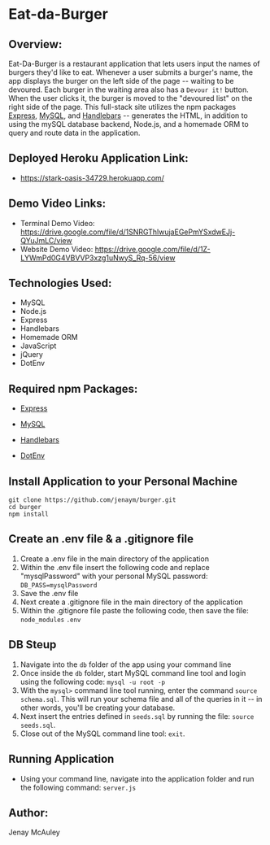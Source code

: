 # Eat-da-Burger

## Overview:
Eat-Da-Burger is a restaurant application that lets users input the names of burgers they'd like to eat. Whenever a user submits a burger's name, the app displays the burger on the left side of the page -- waiting to be devoured. Each burger in the waiting area also has a `Devour it!` button. When the user clicks it, the burger is moved to the "devoured list" on the right side of the page. This full-stack site utilizes the npm packages [Express](https://www.npmjs.com/package/express), [MySQL](https://www.npmjs.com/package/mysql), and [Handlebars](https://www.npmjs.com/package/handlebars) -- generates the HTML, in addition to using the mySQL database backend, Node.js, and a homemade ORM to query and route data in the application.

## Deployed Heroku Application Link:
  * https://stark-oasis-34729.herokuapp.com/

## Demo Video Links:
- Terminal Demo Video: https://drive.google.com/file/d/1SNRGThlwujaEGePmYSxdwEJj-QYuJmLC/view
- Website Demo Video: https://drive.google.com/file/d/1Z-LYWmPd0G4VBVVP3xzg1uNwyS_Rq-56/view

## Technologies Used:
- MySQL 
- Node.js
- Express
- Handlebars
- Homemade ORM
- JavaScript
- jQuery
- DotEnv

  
## Required npm Packages:
  * [Express](https://www.npmjs.com/package/express)

  * [MySQL](https://www.npmjs.com/package/mysql)
  
  * [Handlebars](https://www.npmjs.com/package/handlebars)
  
  * [DotEnv](https://www.npmjs.com/package/dotenv)

## Install Application to your Personal Machine
    git clone https://github.com/jenaym/burger.git
    cd burger
    npm install
    
## Create an .env file & a .gitignore file
  1. Create a .env file in the main directory of the application
  2. Within the .env file insert the following code and replace "mysqlPassword" with your personal MySQL password:                  `DB_PASS=mysqlPassword`
  3. Save the .env file
  4. Next create a .gitignore file in the main directory of the application
  5. Within the .gitignore file paste the following code, then save the file:
      `node_modules`
      `.env`
  
## DB Steup 
  1. Navigate into the `db` folder of the app using your command line 
  2. Once inside the `db` folder, start MySQL command line tool and login using the following code: `mysql -u root -p`
  3. With the `mysql>` command line tool running, enter the command `source schema.sql`. This will run your schema file and        all of the queries in it -- in other words, you'll be creating your database.
  4. Next insert the entries defined in `seeds.sql` by running the file: `source seeds.sql`.
  5. Close out of the MySQL command line tool: `exit`.
  
## Running Application
  * Using your command line, navigate into the application folder and run the following command: `server.js`

## Author:
  Jenay McAuley
